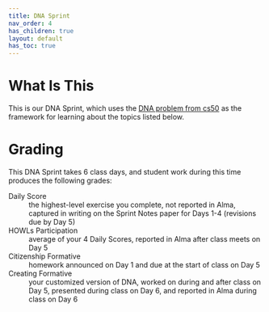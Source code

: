 ```yaml
---
title: DNA Sprint
nav_order: 4
has_children: true
layout: default
has_toc: true
---
```


# What Is This
This is our DNA Sprint, which uses the [DNA problem from cs50](https://cs50.harvard.edu/x/2024/psets/6/dna/) as the framework for learning about the topics listed below.

# Grading
This DNA Sprint takes 6 class days, and student work during this time produces the following grades:

<dl>
  <dt>Daily Score</dt>
  <dd>the highest-level exercise you complete, not reported in Alma, captured in writing on the Sprint Notes paper for Days 1-4 (revisions due by Day 5)</dd>
  <dt>HOWLs Participation</dt>
  <dd>average of your 4 Daily Scores, reported in Alma after class meets on Day 5</dd>
  <dt>Citizenship Formative</dt>
  <dd>homework announced on Day 1 and due at the start of class on Day 5</dd>
  <dt>Creating Formative</dt>
  <dd>your customized version of DNA, worked on during and after class on Day 5, presented during class on Day 6, and reported in Alma during class on Day 6</dd>
</dl>

